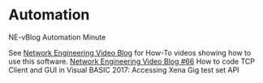 # Automation
NE-vBlog Automation Minute

See <a href="https://www.youtube.com/c/NetworkEngineeringVideoBlog">Network Engineering Video Blog</a> for How-To videos showing how to use this software.
<a href="https://youtu.be/Jft1-d-W7S4">Network Engineering Video Blog #66</a> How to code TCP Client and GUI in Visual BASIC 2017: Accessing Xena Gig test set API
